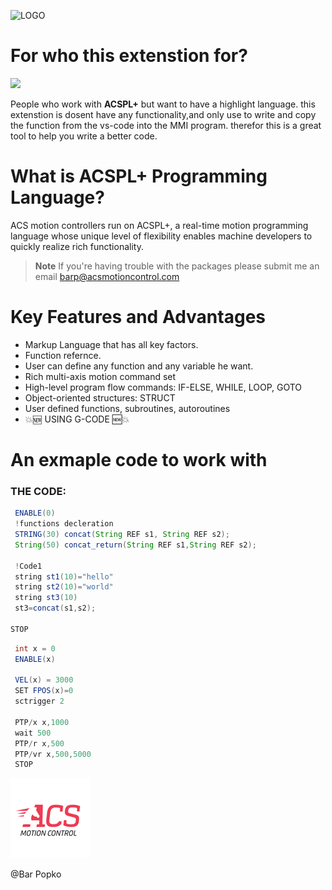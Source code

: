 ![LOGO](https://i.imgur.com/usLUB7r.png "")


# For who this extenstion for?
![](https://img.shields.io/visual-studio-marketplace/v/ACSPL.acsplext?color=FF3333&label=Version&logo=ver&logoColor=%23FF3333  "")


People who work with **ACSPL+** but want to have a highlight language.
this extenstion is dosent have any functionality,and only use to write and copy the function from the vs-code into the MMI program.
therefor this is a great tool to help you write a better code.


# What is ACSPL+ Programming Language?
ACS motion controllers run on ACSPL+, a real-time motion programming language whose unique level of flexibility enables machine developers to quickly realize rich functionality.

> **Note**
> If you're having trouble with the packages please submit me an email barp@acsmotioncontrol.com

# Key Features and Advantages
* Markup Language that has all key factors.
* Function refernce.
* User can define any function and any variable he want.
* Rich multi-axis motion command set
* High-level program flow commands: IF-ELSE, WHILE, LOOP, GOTO
* Object-oriented structures: STRUCT
* User defined functions, subroutines, autoroutines
* 💥🆕 USING G-CODE 🆕💥


# An exmaple code to work with
### THE CODE:
```JAVA
 ENABLE(0)
 !functions decleration
 STRING(30) concat(String REF s1, String REF s2);
 String(50) concat_return(String REF s1,String REF s2);
 
 !Code1
 string st1(10)="hello"
 string st2(10)="world"
 string st3(10)
 st3=concat(s1,s2);
 
STOP
```


```JAVA
 int x = 0 
 ENABLE(x)
 
 VEL(x) = 3000
 SET FPOS(x)=0
 sctrigger 2
 
 PTP/x x,1000
 wait 500
 PTP/r x,500
 PTP/vr x,500,5000
 STOP
```

![Example of code from vscode to MMI](images/logoacs.png  "ACSPL Highlighter")



@Bar Popko
